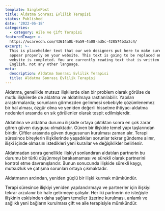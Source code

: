 ```yaml
---
template: SinglePost
title: Aldatma Sonrası Evlilik Terapisi
status: Published
date: '2022-06-18' 
categories:
  - category: Aile ve Çift Terapisi
featuredImage: >-
  https://ucarecdn.com/43614a0b-9a59-4a08-ad5c-428574b3a2c4/
excerpt: >-
  This is placeholder text that our web designers put here to make sure words
  appear properly on your website. This text is going to be replaced once the
  website is completed. You are currently reading text that is written in
  English, not any other language.
meta:
  description: Aldatma Sonrası Evlilik Terapisi
  title: Aldatma Sonrası Evlilik Terapisi
---
```


Aldatma, genellikle mutsuz ilişkilerde olan bir problem olarak görülse de mutlu ilişkilerde de aldatma ve aldatılmaya rastlanılabilir. Yapılan araştırmalarda; sorunların görmezden gelinmesi sebebiyle çözümlenemez bir hal alması, özgür olma ve yeniden değerli hissetme ihtiyacı aldatma nedenleri arasında en sık görülenler olarak tespit edilmişlerdir.

Aldatılma ve aldatma durumu ilişkide ortaya çıktıktan sonra en çok zarar gören güven duygusu olmaktadır. Güven bir ilişkide temel yapı taşlarından biridir.  Çiftler arasında güven duygusunun kurulması zaman alır. Terapi süresince bireylerin ilişkilerinde yaşadıkları sorunlar tekrar gündeme alınır, ilişki içinde olmasını istedikleri yeni kurallar ve değişiklikler belirlenir.

Aldatmadan sonra genellikle ilişkiyi sonlandıran aldatılan partnerin bu durumu bir türlü düşünmeyi bırakamaması ve sürekli olarak partnerini kontrol etme davranışlarıdır. Bunun sonucunda ilişkide sürekli kaygı, mutsuzluk ve çatışma sorunları ortaya çıkmaktadır.

Aldatmanın ardından, yeniden güçlü bir ilişki kurmak mümkündür. 

Terapi süresince ilişkiyi yeniden yapılandırmaya ve partnerler için ilişkiyi tekrar arzulanır bir hale getirmeye çalışılır. Her iki partnerin de isteğiyle ilişkinin eskisinden daha sağlam temeller üzerine kurulması, anlamlı ve sağlıklı yeni bağların kurulması çift ve aile terapisiyle mümkündür. 
